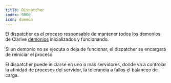 ```yaml
---
title: Dispatcher
index: 5000
icon: daemon
---
```


El dispatcher es el proceso responsable de mantener todos los demonios de Clarive [demonios](/admin/daemon)
inicializados y funcionando.

Si un demonio no se ejecuta o deja de funcionar, el dispatcher se encargará de reiniciar el proceso.

El dispatcher puede iniciarse en uno o más servidores, donde va a controlar la afinidad de procesos del servidor, la
tolerancia a fallos el balanceo de carga.
